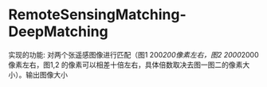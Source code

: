 # RemoteSensingMatching-DeepMatching

实现的功能:
    对两个张遥感图像进行匹配（图1 200*200像素左右，图2 2000*2000像素左右，图1,2 的像素可以相差十倍左右，具体倍数取决去图一图二的像素大小）。输出图像大小
